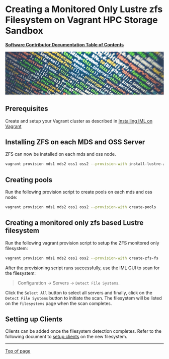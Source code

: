 # Creating a Monitored Only Lustre zfs Filesystem on Vagrant HPC Storage Sandbox

[**Software Contributor Documentation Table of Contents**](cd_TOC.md)

![zfs](md_Graphics/monitored_filesystem_sm.jpg)

## Prerequisites

Create and setup your Vagrant cluster as described in [Installing IML on Vagrant](cd_Installing_IML_On_Vagrant.md)

## Installing ZFS on each MDS and OSS Server

ZFS can now be installed on each mds and oss node.

```bash
vagrant provision mds1 mds2 oss1 oss2 --provision-with install-lustre-zfs
```

## Creating pools

Run the following provision script to create pools on each mds and oss node:

```bash
vagrant provision mds1 mds2 oss1 oss2 --provision-with create-pools
```

## Creating a monitored only zfs based Lustre filesystem

Run the following vagrant provision script to setup the ZFS monitored only filesystem:

```bash
vagrant provision mds1 mds2 oss1 oss2 --provision-with create-zfs-fs
```

After the provisioning script runs successfully, use the IML GUI to scan for the filesystem:

> Configuration -> Servers -> `Detect File Systems`.

Click the `Select All` button to select all servers and finally, click on the `Detect File Systems` button to initiate the scan. The filesystem will be listed on the `filesystems` page when the scan completes.

## Setting up Clients

Clients can be added once the filesystem detection completes. Refer to the following document to [setup clients](cd_Setting_Up_Clients.md) on the new filesystem.

---

[Top of page](#creating-a-monitored-only-lustre-zfs-filesystem-on-vagrant-hpc-storage-sandbox)
